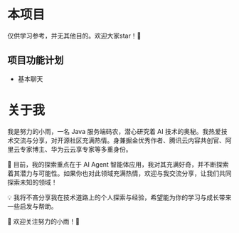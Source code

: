 # 本项目

仅供学习参考，并无其他目的。欢迎大家star！🌟

## 项目功能计划

- 基本聊天

# 关于我

我是努力的小雨，一名 Java 服务端码农，潜心研究着 AI 技术的奥秘。我热爱技术交流与分享，对开源社区充满热情。身兼掘金优秀作者、腾讯云内容共创官、阿里云专家博主、华为云云享专家等多重身份。

🚀 目前，我的探索重点在于 AI Agent 智能体应用，我对其充满好奇，并不断探索着其潜力与可能性。如果你也对此领域充满热情，欢迎与我交流分享，让我们共同探索未知的领域！

💡 我将不吝分享我在技术道路上的个人探索与经验，希望能为你的学习与成长带来一些启发与帮助。

🌟 欢迎关注努力的小雨！🌟